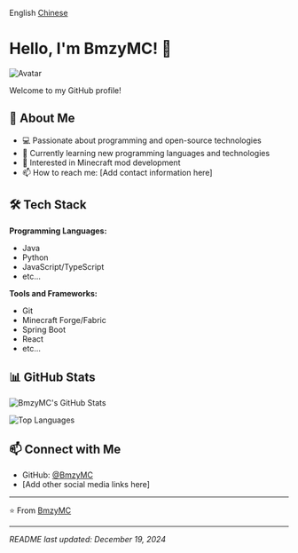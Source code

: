 English  [Chinese](https://github.com/BmzyMC)

# Hello, I'm BmzyMC! 👋

![Avatar](https://avatars.githubusercontent.com/u/201321856?v=4)

Welcome to my GitHub profile!

## 🚀 About Me

- 💻 Passionate about programming and open-source technologies
- 🌱 Currently learning new programming languages and technologies
- 🔭 Interested in Minecraft mod development
- 📫 How to reach me: [Add contact information here]

## 🛠️ Tech Stack

**Programming Languages:**
- Java
- Python
- JavaScript/TypeScript
- etc...

**Tools and Frameworks:**
- Git
- Minecraft Forge/Fabric
- Spring Boot
- React
- etc...

## 📊 GitHub Stats

![BmzyMC's GitHub Stats](https://github-readme-stats.vercel.app/api?username=BmzyMC&show_icons=true&theme=radical)

![Top Languages](https://github-readme-stats.vercel.app/api/top-langs/?username=BmzyMC&layout=compact&theme=radical)

## 📫 Connect with Me

- GitHub: [@BmzyMC](https://github.com/BmzyMC)
- [Add other social media links here]

---

⭐️ From [BmzyMC](https://github.com/BmzyMC)

---

*README last updated: December 19, 2024*
